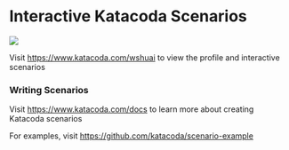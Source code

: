 # Interactive Katacoda Scenarios

[![](http://shields.katacoda.com/katacoda/wshuai/count.svg)](https://www.katacoda.com/wshuai "Get your profile on Katacoda.com")

Visit https://www.katacoda.com/wshuai to view the profile and interactive scenarios

### Writing Scenarios
Visit https://www.katacoda.com/docs to learn more about creating Katacoda scenarios

For examples, visit https://github.com/katacoda/scenario-example
